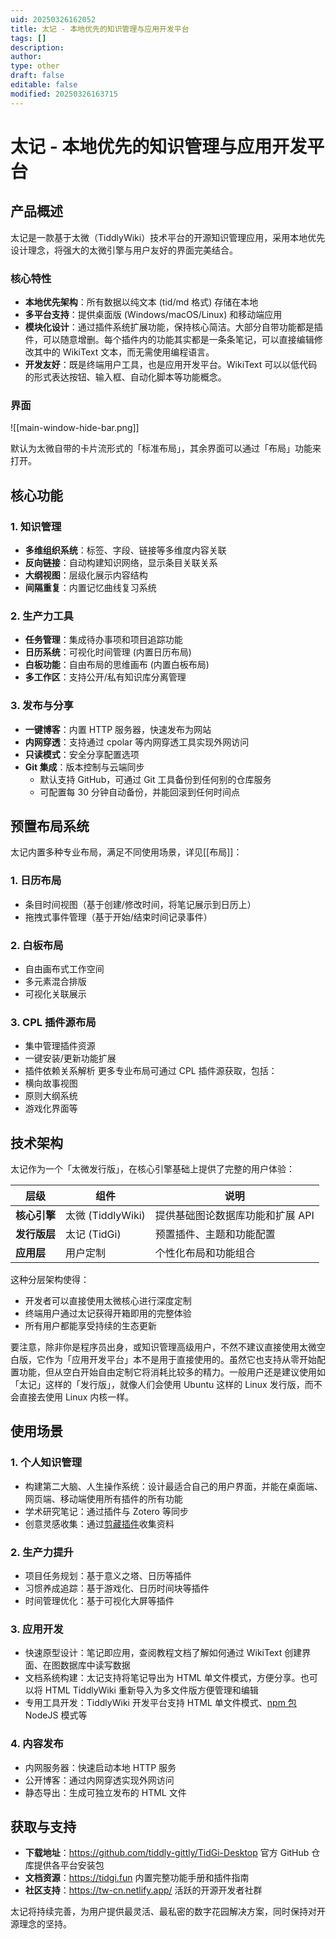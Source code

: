 ```yaml
---
uid: 20250326162052
title: 太记 - 本地优先的知识管理与应用开发平台
tags: []
description: 
author: 
type: other
draft: false
editable: false
modified: 20250326163715
---
```


# 太记 - 本地优先的知识管理与应用开发平台

## 产品概述

太记是一款基于太微（TiddlyWiki）技术平台的开源知识管理应用，采用本地优先设计理念，将强大的太微引擎与用户友好的界面完美结合。

### 核心特性

- **本地优先架构**：所有数据以纯文本 (tid/md 格式) 存储在本地
- **多平台支持**：提供桌面版 (Windows/macOS/Linux) 和移动端应用
- **模块化设计**：通过插件系统扩展功能，保持核心简洁。大部分自带功能都是插件，可以随意增删。每个插件内的功能其实都是一条条笔记，可以直接编辑修改其中的 WikiText 文本，而无需使用编程语言。
- **开发友好**：既是终端用户工具，也是应用开发平台。WikiText 可以以低代码的形式表达按钮、输入框、自动化脚本等功能概念。

### 界面

![[main-window-hide-bar.png]]

默认为太微自带的卡片流形式的「标准布局」，其余界面可以通过「布局」功能来打开。

## 核心功能

### 1. 知识管理

- **多维组织系统**：标签、字段、链接等多维度内容关联
- **反向链接**：自动构建知识网络，显示条目关联关系
- **大纲视图**：层级化展示内容结构
- **间隔重复**：内置记忆曲线复习系统

### 2. 生产力工具

- **任务管理**：集成待办事项和项目追踪功能
- **日历系统**：可视化时间管理 (内置日历布局)
- **白板功能**：自由布局的思维画布 (内置白板布局)
- **多工作区**：支持公开/私有知识库分离管理

### 3. 发布与分享

- **一键博客**：内置 HTTP 服务器，快速发布为网站
- **内网穿透**：支持通过 cpolar 等内网穿透工具实现外网访问
- **只读模式**：安全分享配置选项
- **Git 集成**：版本控制与云端同步
	- 默认支持 GitHub，可通过 Git 工具备份到任何别的仓库服务
	- 可配置每 30 分钟自动备份，并能回滚到任何时间点

## 预置布局系统

太记内置多种专业布局，满足不同使用场景，详见[[布局]]：
### 1. 日历布局
- 条目时间视图（基于创建/修改时间，将笔记展示到日历上）
- 拖拽式事件管理（基于开始/结束时间记录事件）
### 2. 白板布局
- 自由画布式工作空间
- 多元素混合排版
- 可视化关联展示
### 3. CPL 插件源布局
- 集中管理插件资源
- 一键安装/更新功能扩展
- 插件依赖关系解析
更多专业布局可通过 CPL 插件源获取，包括：
- 横向故事视图
- 原则大纲系统
- 游戏化界面等
## 技术架构

太记作为一个「太微发行版」，在核心引擎基础上提供了完整的用户体验：

| 层级       | 组件              | 说明                 |
| -------- | --------------- | ------------------ |
| **核心引擎** | 太微 (TiddlyWiki) | 提供基础图论数据库功能和扩展 API |
| **发行版层** | 太记 (TidGi)      | 预置插件、主题和功能配置       |
| **应用层**  | 用户定制            | 个性化布局和功能组合         |

这种分层架构使得：

- 开发者可以直接使用太微核心进行深度定制
- 终端用户通过太记获得开箱即用的完整体验
- 所有用户都能享受持续的生态更新

要注意，除非你是程序员出身，或知识管理高级用户，不然不建议直接使用太微空白版，它作为「应用开发平台」本不是用于直接使用的。虽然它也支持从零开始配置功能，但从空白开始自由定制它将消耗比较多的精力。一般用户还是建议使用如「太记」这样的「发行版」，就像人们会使用 Ubuntu 这样的 Linux 发行版，而不会直接去使用 Linux 内核一样。

## 使用场景

### 1. 个人知识管理
- 构建第二大脑、人生操作系统：设计最适合自己的用户界面，并能在桌面端、网页端、移动端使用所有插件的所有功能
- 学术研究笔记：通过插件与 Zotero 等同步
- 创意灵感收集：通过[剪藏插件](https://github.com/tiddly-gittly/Browser-Extension-Tiddlywiki-Collector)收集资料 
### 2. 生产力提升
- 项目任务规划：基于意义之塔、日历等插件
- 习惯养成追踪：基于游戏化、日历时间块等插件
- 时间管理优化：基于可视化大屏等插件
### 3. 应用开发
- 快速原型设计：笔记即应用，查阅教程文档了解如何通过 WikiText 创建界面、在图数据库中读写数据
- 文档系统构建：太记支持将笔记导出为 HTML 单文件模式，方便分享。也可以将 HTML TiddlyWiki 重新导入为多文件版方便管理和编辑
- 专用工具开发：TiddlyWiki 开发平台支持 HTML 单文件模式、[npm 包](https://www.npmjs.com/package/tiddlywiki) NodeJS 模式等

### 4. 内容发布
- 内网服务器：快速启动本地 HTTP 服务
- 公开博客：通过内网穿透实现外网访问
- 静态导出：生成可独立发布的 HTML 文件

## 获取与支持

- **下载地址**：https://github.com/tiddly-gittly/TidGi-Desktop 官方 GitHub 仓库提供各平台安装包
- **文档资源**：https://tidgi.fun 内置完整功能手册和插件指南
- **社区支持**：https://tw-cn.netlify.app/ 活跃的开源开发者社群

太记将持续完善，为用户提供最灵活、最私密的数字花园解决方案，同时保持对开源理念的坚持。
